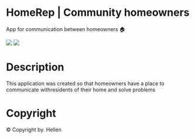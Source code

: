# HomeRep | Community homeowners
App for communication between homeowners 🏠

<p>
    <a href="https://github.com/HellenWeb/homerep/blob/main/LICENSE"><img src="https://img.shields.io/badge/License-MIT-brightgreen"></a>
    <a href="https://hellenweb.github.io"><img src="https://img.shields.io/badge/HellenWeb-Site-orange"></a>
</p>

# Description
This application was created so that homeowners have a place to communicate withresidents of their home and solve problems

# Copyright
© Copyright by. Hellen
